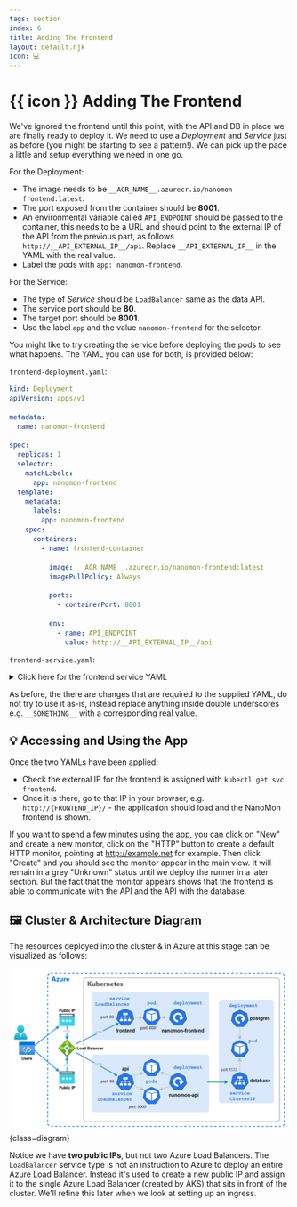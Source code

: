 ```yaml
---
tags: section
index: 6
title: Adding The Frontend
layout: default.njk
icon: 💻
---
```


# {{ icon }} Adding The Frontend

We've ignored the frontend until this point, with the API and DB in place we are finally ready to deploy it. We need to
use a _Deployment_ and _Service_ just as before (you might be starting to see a pattern!). We can pick up the pace a
little and setup everything we need in one go.

For the Deployment:

- The image needs to be `__ACR_NAME__.azurecr.io/nanomon-frontend:latest`.
- The port exposed from the container should be **8001**.
- An environmental variable called `API_ENDPOINT` should be passed to the container, this needs to be a URL and should
  point to the external IP of the API from the previous part, as follows `http://__API_EXTERNAL_IP__/api`. Replace
  `__API_EXTERNAL_IP__` in the YAML with the real value.
- Label the pods with `app: nanomon-frontend`.

For the Service:

- The type of _Service_ should be `LoadBalancer` same as the data API.
- The service port should be **80**.
- The target port should be **8001**.
- Use the label `app` and the value `nanomon-frontend` for the selector.

You might like to try creating the service before deploying the pods to see what happens. The YAML you can use for both,
is provided below:

`frontend-deployment.yaml`:

```yaml
kind: Deployment
apiVersion: apps/v1

metadata:
  name: nanomon-frontend

spec:
  replicas: 1
  selector:
    matchLabels:
      app: nanomon-frontend
  template:
    metadata:
      labels:
        app: nanomon-frontend
    spec:
      containers:
        - name: frontend-container

          image: __ACR_NAME__.azurecr.io/nanomon-frontend:latest
          imagePullPolicy: Always

          ports:
            - containerPort: 8001

          env:
            - name: API_ENDPOINT
              value: http://__API_EXTERNAL_IP__/api
```

`frontend-service.yaml`:

<details markdown="1">
<summary>Click here for the frontend service YAML</summary>

```yaml
kind: Service
apiVersion: v1

metadata:
  name: frontend

spec:
  type: LoadBalancer
  selector:
    app: nanomon-frontend
  ports:
    - protocol: TCP
      port: 80
      targetPort: 8001
```

</details>

As before, the there are changes that are required to the supplied YAML, do not try to use it as-is, instead replace
anything inside double underscores e.g. `__SOMETHING__` with a corresponding real value.

## 💡 Accessing and Using the App

Once the two YAMLs have been applied:

- Check the external IP for the frontend is assigned with `kubectl get svc frontend`.
- Once it is there, go to that IP in your browser, e.g. `http://{FRONTEND_IP}/` - the application should load and the
  NanoMon frontend is shown.

If you want to spend a few minutes using the app, you can click on "New" and create a new monitor, click on the "HTTP"
button to create a default HTTP monitor, pointing at http://example.net for example. Then click "Create" and you should
see the monitor appear in the main view. It will remain in a grey "Unknown" status until we deploy the runner in a later
section. But the fact that the monitor appears shows that the frontend is able to communicate with the API and the API
with the database.

## 🖼️ Cluster & Architecture Diagram

The resources deployed into the cluster & in Azure at this stage can be visualized as follows:

![architecture diagram](./diagram.drawio.png){class=diagram}

Notice we have **two public IPs**, but not two Azure Load Balancers. The `LoadBalancer` service type is not an
instruction to Azure to deploy an entire Azure Load Balancer. Instead it's used to create a new public IP and assign it
to the single Azure Load Balancer (created by AKS) that sits in front of the cluster. We'll refine this later when we
look at setting up an ingress.
